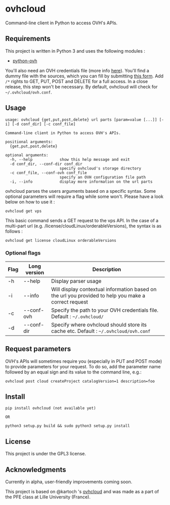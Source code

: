 # ovhcloud
Command-line client in Python to access OVH's APIs.

## Requirements

This project is written in Python 3 and uses the following modules :
- [python-ovh](https://github.com/ovh/python-ovh)

You'll also need an OVH credentials file (more info [here](https://github.com/ovh/python-ovh#environment-vars-and-predefined-configuration-files)).  You'll find a dummy file with the sources, which you can fill by submitting [this form](https://eu.api.ovh.com/createToken/).  Add `/*` rights to GET, PUT, POST and DELETE for a full access.
In a close release, this step won't be necessary.
By default, ovhcloud will check for `~/.ovhcloud/ovh.conf`.

## Usage

```
usage: ovhcloud {get,put,post,delete} url parts [param=value [...]] [-i] [-d conf_dir] [-c conf_file]

Command-line client in Python to access OVH's APIs.

positional arguments:
  {get,put,post,delete}

optional arguments:
  -h, --help            show this help message and exit
  -d conf_dir, --conf-dir conf_dir
                        specify ovhcloud's storage directory
  -c conf_file, --conf-ovh conf_file
                        specify an OVH configuration file path
  -i, --info            display more information on the url parts
```

ovhcloud parses the users arguments based on a specific syntax.  Some optional parameters will require a flag while some won't.  Please have a look below on how to use it :

    ovhcloud get vps

This basic command sends a GET request to the vps API.  In the case of a multi-part url (e.g. /license/cloudLinux/orderableVersions), the syntax is as follows :

    ovhcloud get license cloudLinux orderableVersions


### Optional flags

Flag | Long version | Description
--- | --- | ---
-h | --help | Display parser usage
-i | --info | Will display contextual information based on the url you provided to help you make a correct request
-c | --conf-ovh | Specify the path to your OVH credentials file.  Default : `~/.ovhcloud/`
-d | --conf-dir | Specify where ovhcloud should store its cache etc.  Default : `~/.ovhcloud/ovh.conf`

## Request parameters
OVH's APIs will sometimes require you (especially in PUT and POST mode) to provide parameters for your request.  To do so, add the parameter name followed by an equal sign and its value to the command line, e.g.:

    ovhcloud post cloud createProject catalogVersion=1 description=foo

## Install

    pip install ovhcloud (not available yet)
    
    OR
    
    python3 setup.py build && sudo python3 setup.py install

## License

This project is under the GPL3 license.

## Acknowledgments

Currently in alpha, user-friendly improvements coming soon.

This project is based on @kartoch 's [ovhcloud](https://github.com/kartoch/ovhcloud) and was made as a part of the PFE class at Lille University (France).
